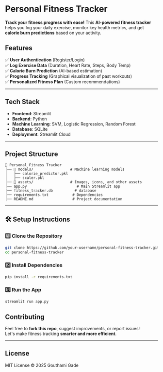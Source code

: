 # **Personal Fitness Tracker**  

**Track your fitness progress with ease!** This **AI-powered fitness tracker** helps you log your daily exercise, monitor key health metrics, and get **calorie burn predictions** based on your activity.  

## **Features**  
✅ **User Authentication** (Register/Login)  
✅ **Log Exercise Data** (Duration, Heart Rate, Steps, Body Temp)  
✅ **Calorie Burn Prediction** (AI-based estimation)  
✅ **Progress Tracking** (Graphical visualization of past workouts)  
✅ **Personalized Fitness Plan** (Custom recommendations)  

---

## **Tech Stack**  
- **Frontend**: Streamlit  
- **Backend**: Python  
- **Machine Learning**: SVM, Logistic Regression, Random Forest  
- **Database**: SQLite  
- **Deployment**: Streamlit Cloud  

---

## **Project Structure**  
```
📁 Personal Fitness Tracker  
│── 📁 models/                 # Machine learning models  
│   ├── calorie_predictor.pkl  
│   ├── scaler.pkl 
│── 📁 assets/                 # Images, icons, and other assets  
│── app.py                       # Main Streamlit app 
|── fitness_tracker.db          # database
│── requirements.txt           # Dependencies  
│── README.md                  # Project documentation  
```

---

## 🛠️ **Setup Instructions**  
### **1️⃣ Clone the Repository**  
```bash
git clone https://github.com/your-username/personal-fitness-tracker.git
cd personal-fitness-tracker
```

### **2️⃣ Install Dependencies**  
```bash
pip install -r requirements.txt
```

### **3️⃣ Run the App**  
```bash
streamlit run app.py
```

## **Contributing**  
Feel free to **fork this repo**, suggest improvements, or report issues!  
Let's make fitness tracking **smarter and more efficient**.

---

## **License**  
MIT License © 2025 Gouthami Gade  